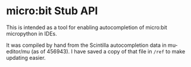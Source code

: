 # micro:bit Stub API

This is intended as a tool for enabling autocompletion of micro:bit micropython in IDEs.

It was compiled by hand from the Scintilla autocompletion data in mu-editor/mu (as of 456943).
I have saved a copy of that file in `/ref` to make updating easier.
